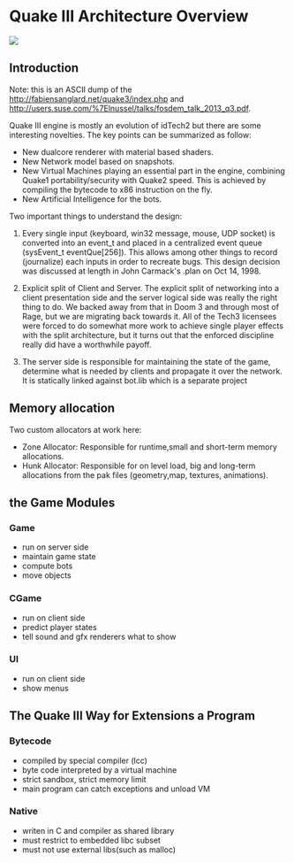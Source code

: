 # Quake III Architecture Overview

![](https://github.com/suijingfeng/vkOpenArena/blob/master/doc/q3_workspace_architecture2.png)


## Introduction

Note: this is an ASCII dump of the http://fabiensanglard.net/quake3/index.php and 
http://users.suse.com/%7Elnussel/talks/fosdem_talk_2013_q3.pdf. 


Quake III engine is mostly an evolution of idTech2 but there are some interesting novelties. The key points can be summarized as follow: 


* New dualcore renderer with material based shaders.
* New Network model based on snapshots.
* New Virtual Machines playing an essential part in the engine, 
combining Quake1 portability/security with Quake2 speed. This is achieved by compiling the bytecode to x86 instruction on the fly.
* New Artificial Intelligence for the bots.


 
Two important things to understand the design:

1. Every single input (keyboard, win32 message, mouse, UDP socket) is converted into
an event_t and placed in a centralized event queue (sysEvent_t eventQue[256]). This
allows among other things to record (journalize) each inputs in order to recreate
bugs. This design decision was discussed at length in John Carmack's .plan on 
Oct 14, 1998.

2. Explicit split of Client and Server. The explicit split of networking into a
client presentation side and the server logical side was really the right thing
to do. We backed away from that in Doom 3 and through most of Rage, but we are 
migrating back towards it. All of the Tech3 licensees were forced to do somewhat
more work to achieve single player effects with the split architecture, but it 
turns out that the enforced discipline really did have a worthwhile payoff.

3. The server side is responsible for maintaining the state of the game, 
determine what is needed by clients and propagate it over the network. 
It is statically linked against bot.lib which is a separate project


## Memory allocation

Two custom allocators at work here:

* Zone Allocator: Responsible for runtime,small and short-term memory allocations.
* Hunk Allocator: Responsible for on level load, big and long-term allocations from the pak files (geometry,map, textures, animations).



## the Game Modules

### Game
* run on server side
* maintain game state
* compute bots
* move objects

### CGame
* run on client side
* predict player states
* tell sound and gfx renderers what to show

### UI
* run on client side
* show menus



## The Quake III Way for Extensions a Program

### Bytecode
* compiled by special compiler (lcc)
* byte code interpreted by a virtual machine
* strict sandbox, strict memory limit
* main program can catch exceptions and unload VM

### Native
* writen in C and compiler as shared library
* must restrict to embedded libc subset
* must not use external libs(such as malloc)
